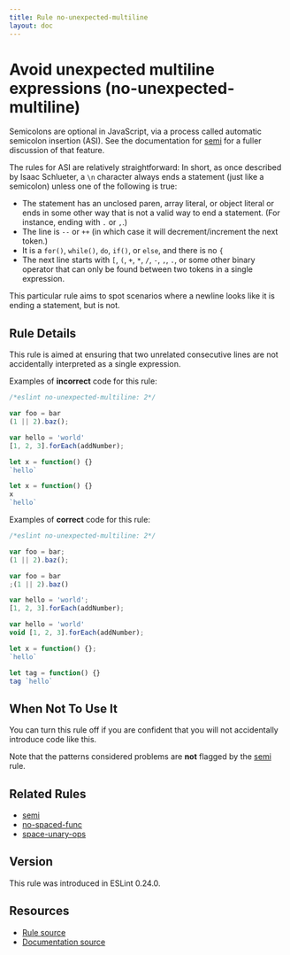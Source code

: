 ```yaml
---
title: Rule no-unexpected-multiline
layout: doc
---
```

<!-- Note: No pull requests accepted for this file. See README.md in the root directory for details. -->

# Avoid unexpected multiline expressions (no-unexpected-multiline)

Semicolons are optional in JavaScript, via a process called automatic semicolon insertion (ASI). See the documentation for [semi](./semi) for a fuller discussion of that feature.

The rules for ASI are relatively straightforward: In short, as once described by Isaac Schlueter, a `\n` character always ends a statement (just like a semicolon) unless one of the following is true:

* The statement has an unclosed paren, array literal, or object literal or ends in some other way that is not a valid way to end a statement. (For instance, ending with `.` or `,`.)
* The line is `--` or `++` (in which case it will decrement/increment the next token.)
* It is a `for()`, `while()`, `do`, `if()`, or `else`, and there is no `{`
* The next line starts with `[`, `(`, `+`, `*`, `/`, `-`, `,`, `.`, or some other binary operator that can only be found between two tokens in a single expression.

This particular rule aims to spot scenarios where a newline looks like it is ending a statement, but is not.

## Rule Details

This rule is aimed at ensuring that two unrelated consecutive lines are not accidentally interpreted as a single expression.

Examples of **incorrect** code for this rule:

```js
/*eslint no-unexpected-multiline: 2*/

var foo = bar
(1 || 2).baz();

var hello = 'world'
[1, 2, 3].forEach(addNumber);

let x = function() {}
`hello`

let x = function() {}
x
`hello`
```

Examples of **correct** code for this rule:

```js
/*eslint no-unexpected-multiline: 2*/

var foo = bar;
(1 || 2).baz();

var foo = bar
;(1 || 2).baz()

var hello = 'world';
[1, 2, 3].forEach(addNumber);

var hello = 'world'
void [1, 2, 3].forEach(addNumber);

let x = function() {};
`hello`

let tag = function() {}
tag `hello`
```

## When Not To Use It

You can turn this rule off if you are confident that you will not accidentally introduce code like this.

Note that the patterns considered problems are **not** flagged by the [semi](semi) rule.

## Related Rules

* [semi](semi)
* [no-spaced-func](no-spaced-func)
* [space-unary-ops](space-unary-ops)

## Version

This rule was introduced in ESLint 0.24.0.

## Resources

* [Rule source](https://github.com/eslint/eslint/tree/master/lib/rules/no-unexpected-multiline.js)
* [Documentation source](https://github.com/eslint/eslint/tree/master/docs/rules/no-unexpected-multiline.md)
